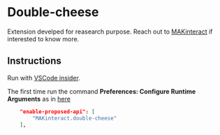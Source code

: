 # Double-cheese

Extension develped for reasearch purpose. Reach out to [MAKinteract](https://makinteract.kaist.ac.kr) if interested to know more.

## Instructions

Run with [VSCode insider](https://code.visualstudio.com/insiders/).

The first time run the command **Preferences: Configure Runtime Arguments** as in [here](https://code.visualstudio.com/api/advanced-topics/using-proposed-api)

```json
	"enable-proposed-api": [
		"MAKinteract.double-cheese"
	],
```
